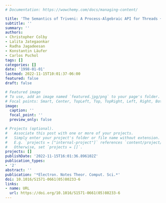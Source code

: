 ```yaml
---
# Documentation: https://wowchemy.com/docs/managing-content/

title: 'The Semantics of Triveni: A Process-Algebraic API for Threads + Events'
subtitle: ''
summary: ''
authors:
- Christopher Colby
- Lalita Jategaonkar
- Radha Jagadeesan
- Konstantin Läufer
- Carlos Puchol
tags: []
categories: []
date: '1998-01-01'
lastmod: 2022-11-15T10:01:37-06:00
featured: false
draft: false

# Featured image
# To use, add an image named `featured.jpg/png` to your page's folder.
# Focal points: Smart, Center, TopLeft, Top, TopRight, Left, Right, BottomLeft, Bottom, BottomRight.
image:
  caption: ''
  focal_point: ''
  preview_only: false

# Projects (optional).
#   Associate this post with one or more of your projects.
#   Simply enter your project's folder or file name without extension.
#   E.g. `projects = ["internal-project"]` references `content/project/deep-learning/index.md`.
#   Otherwise, set `projects = []`.
projects: []
publishDate: '2022-11-15T16:01:36.896102Z'
publication_types:
- '2'
abstract: ''
publication: '*Electron. Notes Theor. Comput. Sci.*'
doi: 10.1016/S1571-0661(05)80233-6
links:
- name: URL
  url: https://doi.org/10.1016/S1571-0661(05)80233-6
---
```


